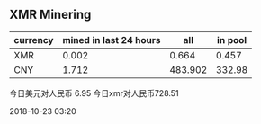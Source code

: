 ## XMR Minering

|currency|mined in last 24 hours|all|in pool|
|---|---|---|---|
|XMR|0.002|0.664|0.457|
|CNY|1.712|483.902|332.98|

今日美元对人民币 6.95	今日xmr对人民币728.51


2018-10-23 03:20